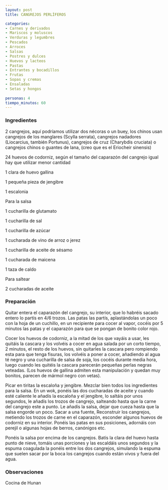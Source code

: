 ```yaml
---
layout: post
title: CANGREJOS PERLÍFEROS

categories:
- Carnes y derivados
- Mariscos y moluscos
- Verduras y legumbres
- Pescados
- Arroces
- Salsas
- Postres y dulces
- Huevos y lacteos
- Pastas
- Entrantes y bocadillos
- Frutas
- Sopas y cremas
- Ensaladas
- Setas y hongos
 
personas: 4 
tiempo_minutos: 60 
---
```

<h3>Ingredientes</h3>
2 cangrejos, aquí podríamos utilizar dos nécoras o un buey, los chinos usan cangrejos de los manglares (Scylla serrata), cangrejos nadadores (Liocarcius, también Portunus), cangrejos de cruz (Charybdis cruciata) o cangrejos chinos o guantes de lana, (creo que es el Eriocheir sinensis)

24 huevos de codorniz, según el tamaño del caparazón del cangrejo igual hay que utilizar menor cantidad

1 clara de huevo gallina

1 pequeña pieza de jengibre

1 escalonia

Para la salsa

1 cucharilla de glutamato

1 cucharilla de sal

1 cucharilla de azúcar

1 cucharada de vino de arroz o jerez

1 cucharilla de aceite de sésamo

1 cucharada de maicena

1 taza de caldo

Para saltear

2 cucharadas de aceite

<h3>Preparación</h3>
Quitar entera el caparazón del cangrejo, su interior, que lo habréis sacado entero lo partís en 4/6 trozos. Las patas las partís, aplastándolas un poco con la hoja de un cuchillo, en un recipiente para cocer al vapor, cocéis por 5 minutos las patas y el caparazón para que se pongan de bonito color rojo.

Cocer los huevos de codorniz, a la mitad de los que vayáis a usar, les quitáis la cascara y los volvéis a cocer en agua salada por un corto tiempo, 2 minutos, el resto de los huevos, sin quitarles la cascara pero rompiendo esta para que tenga fisuras, los volvéis a poner a cocer, añadiendo al agua té negro y una cucharilla de salsa de soja, los cocéis durante media hora, luego cuando les quitéis la cascara parecerán pequeñas perlas negras veteadas. (Los huevos de gallina admiten esta manipulación y quedan muy bonitos, parecen de mármol negro con vetas).

Picar en tiritas la escaloña y jengibre. Mezclar bien todos los ingredientes para la salsa. En un wok, ponéis las dos cucharadas de aceite y cuando esté caliente le añadís la escaloña y el jengibre, lo saltáis por unos segundos, le añadís los trozos de cangrejo, salteando hasta que la carne del cangrejo este a punto. Le añadís la salsa, dejar que cueza hasta que la salsa engorde un poco. Sacar a una fuente, Reconstruir los cangrejos, metiendo los trozos de carne en el caparazón, esconder algunos huevos de codorniz en su interior. Ponéis las patas en sus posiciones, adornáis con perejil o algunas hojas de berros, canónigos etc.

Ponéis la salsa por encima de los cangrejos. Batís la clara del huevo hasta punto de nieve, tomáis unas porciones y las escaldáis unos segundos y la espuma coagulada la ponéis entre los dos cangrejos, simulando la espuma que suelen sacar por la boca los cangrejos cuando están vivos y fuera del agua.

<h3>Observaciones</h3>
Cocina de Hunan

